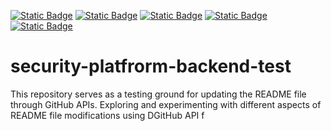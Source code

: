[![Static Badge](https://img.shields.io/badge/Security%20Rating-F%200%25-purple)](https://security.dev.platform.usw2.upwork/repositories/46305)
[![Static Badge](https://img.shields.io/badge/Security%20Rating-F%200%25-blue)](https://security.dev.platform.usw2.upwork/repositories/46305)
[![Static Badge](https://img.shields.io/badge/Security%20Rating-F%200%25-green)](https://security.dev.platform.usw2.upwork/repositories/46305)
[![Static Badge](https://img.shields.io/badge/Security%20Rating-F%200%25-darkgreen)](https://security.dev.platform.usw2.upwork/repositories/46305)
[![Static Badge](https://img.shields.io/badge/Security%20Rating-F%200%25-gray)](https://security.dev.platform.usw2.upwork/repositories/46305)
# security-platfrorm-backend-test
This repository serves as a testing ground for updating the README file through GitHub APIs. Exploring and experimenting with different aspects of README file modifications using DGitHub API f